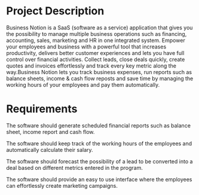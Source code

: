 # Project Description

Business Notion is a SaaS (software as a service) application that gives you the possibility to manage multiple business operations such as financing, accounting, sales, marketing and HR in one integrated system.  Empower your employees and business with a powerful tool that increases productivity, delivers better customer experiences and lets you have full control over financial activities.
Collect leads, close deals quickly, create quotes and invoices effortlessly and track every key metric along the way.Business Notion lets you track business expenses, run reports such as balance sheets, income & cash flow reposts and save time by managing the working hours of your employees and pay them automatically. 

# Requirements 
The software should generate scheduled financial reports such as balance sheet, income report and cash flow. 

The software should keep track of the working hours of the employees and automatically calculate their salary.

The software should forecast the possibility of a lead to be converted into a deal based on different metrics entered in the program.

The software should provide an easy to use interface where the employees can effortlessly create marketing campaigns.
